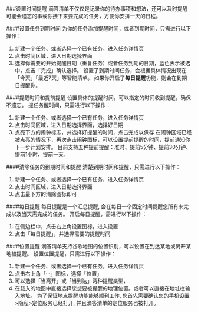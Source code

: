 ###设置时间提醒
滴答清单不仅仅是记录你的待办事项和想法，还可以及时提醒可能会遗忘的事或你接下来要完成的任务，方便你安排一天的日程。

####设置任务到期时间
为你的任务添加提醒时间，或者到期时间，只需进行以下操作：
1. 新建一个任务、或者选择一个已有任务，进入任务详情页
2. 点击时间区域，进入日期选择界面
3. 选择你需要的开始提醒日期（重复任务）或者任务到期的日期，蓝色表示被选中，点击「完成」确认选择。
设置了到期时间任务，会根据具体情况出现在「今天」「最近7天」等智能清单。
如果你开启了**每日提醒**功能，则会在到期日提醒你。

####提醒时间和提前提醒
设置具体的提醒时间，可以指定的时间收到提醒，确保不遗忘。
提任务醒时间，只需进行以下操作：
1. 新建一个任务、或者选择一个已有任务，进入任务详情页
2. 点击时间区域，进入日期选择界面，选择好日期
2. 点亮下方的闹钟标志，并选择好提醒的时间，点击完成以保存
在闹钟区域已经被点亮的情况下，再次点击闹钟图标，可以设置提前提醒的时间，提前通知你下一步计划安排。
目前支持五种提前提醒：准时、提前5分钟、提前30分钟、提前1小时、提前一天。

####清除任务的到期时间和提醒
清楚到期时间和提醒，只需进行以下操作：
1. 新建一个任务、或者选择一个已有任务，进入任务详情页
2. 点击时间区域，进入日期选择界面
3. 点击最下方的清除图标即可

####每日提醒
每日提醒是一个汇总提醒, 会在每日一个固定时间提醒您所有未完成以及当天需完成的任务。
开启每日提醒，需进行以下操作：
1. 在侧边栏中，点击右上角设置图标，进入设置
2. 点击「每日提醒」，并选择需要的提醒时间

####位置提醒
滴答清单支持谷歌地图的位置识别，可以设置在到达某地或离开某地被提醒。
设置位置提醒，只需进行以下操作：
1. 新建一个任务、或者选择一个已有任务，进入任务详情页
2. 点击右上角「···」图标，选择「位置」
3. 可以选择「当离开」或「当到达」两种提醒类型，
4. 在载入的地图中直接选择您想要被提醒的地理位置。或者可以直接在地址栏输入地址。
为了保证地点提醒功能能够顺利工作, 您首先需要确认您的手机设置>隐私>定位服务已经打开, 并且滴答清单的定位服务也被打开。
